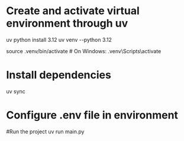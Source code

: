 # Create and activate virtual environment through uv
uv python install 3.12
uv venv --python 3.12

source .venv/bin/activate  # On Windows: .venv\Scripts\activate

# Install dependencies
uv sync

# Configure .env file in environment

#Run the project
uv run main.py